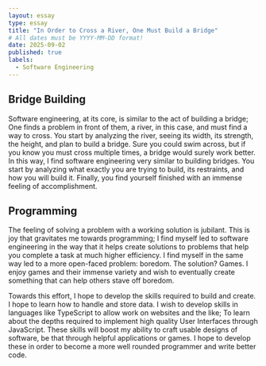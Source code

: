 ```yaml
---
layout: essay
type: essay
title: "In Order to Cross a River, One Must Build a Bridge"
# All dates must be YYYY-MM-DD format!
date: 2025-09-02
published: true
labels:
  - Software Engineering
---
```


## Bridge Building

Software engineering, at its core, is similar to the act of building a bridge; One finds a problem in front of them, a river, in this case, and must find a way to cross. You start by analyzing the river, seeing its width, its strength, the height, and plan to build a bridge. Sure you could swim across, but if you know you must cross multiple times, a bridge would surely work better. In this way, I find software engineering very similar to building bridges. You start by analyzing what exactly you are trying to build, its restraints, and how you will build it. Finally, you find yourself finished with an immense feeling of accomplishment. 

## Programming
 
The feeling of solving a problem with a working solution is jubilant. This is joy that gravitates me towards programming; I find myself led to software engineering in the way that it helps create solutions to problems that help you complete a task at much higher efficiency. I find myself in the same way led to a more open-faced problem: boredom. The solution? Games. I enjoy games and their immense variety and wish to eventually create something that can help others stave off boredom. 
 
Towards this effort, I hope to develop the skills required to build and create. I hope to learn how to handle and store data. I wish to develop skills in languages like TypeScript to allow work on websites and the like; To learn about the depths required to implement high quality User Interfaces through JavaScript. These skills will boost my ability to craft usable designs of software, be that through helpful applications or games. I hope to develop these in order to become a more well rounded programmer and write better code.

